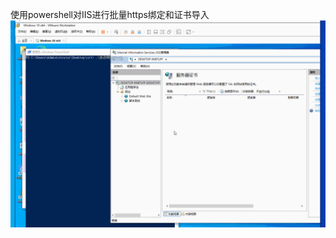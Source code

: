 使用powershell对IIS进行批量https绑定和证书导入
![示例图像](https://github.com/SkybowAlexandra/crt/blob/main/%E6%BC%94%E7%A4%BA.gif)